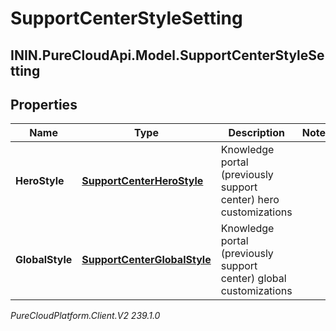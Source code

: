 # SupportCenterStyleSetting

## ININ.PureCloudApi.Model.SupportCenterStyleSetting

## Properties

|Name | Type | Description | Notes|
|------------ | ------------- | ------------- | -------------|
| **HeroStyle** | [**SupportCenterHeroStyle**](SupportCenterHeroStyle) | Knowledge portal (previously support center) hero customizations | |
| **GlobalStyle** | [**SupportCenterGlobalStyle**](SupportCenterGlobalStyle) | Knowledge portal (previously support center) global customizations | |



_PureCloudPlatform.Client.V2 239.1.0_
